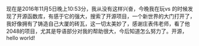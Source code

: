 现在是2016年11月5日晚上10:53分，我从没有这样兴奋，今晚我在玩vs 的时候发现了开源函数库，有感于它的强大，搜索了开源项目，一个新世界的大门打开了，我好像拥有了铸造自己大厦的砖瓦，这一切太美妙了，感谢庄表伟老师，看了他2048的项目，尤其是导语部分对我的帮助很大，今后知道怎么努力了。开源，hello world!
